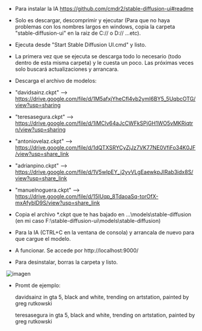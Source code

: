- Para instalar la IA 
https://github.com/cmdr2/stable-diffusion-ui#readme
- Solo es descargar, descomprimir y ejecutar (Para que no haya problemas con los nombres largos en windows, copia la carpeta "stable-diffusion-ui" 
  en la raiz de C:// o D://  ...etc).
- Ejecuta desde "Start Stable Diffusion UI.cmd" y listo.
- La primera vez que se ejecuta se descarga todo lo necesario (todo dentro de esta misma carpeta) y le cuesta un poco. 
  Las próximas veces solo buscará actualizaciones y arrancara.
- Descarga el archivo de modelos:
- "davidsainz.ckpt" --> https://drive.google.com/file/d/1M5afxjYheCfl4vb2ymI6BY5_5UqbcOTG/view?usp=sharing
- "teresasegura.ckpt" --> https://drive.google.com/file/d/1iMClv64aJcCWFkSPjGH1WO5vMKRiqtrn/view?usp=sharing
- "antoniovelaz.ckpt" --> https://drive.google.com/file/d/1dQTXSRYCyZjJz7VK77NE0VfiFo34K0JF/view?usp=share_link
- "adrianpino.ckpt" --> https://drive.google.com/file/d/1V5wIpEY_j2yvVLgEaewkpJIRab3idx8S/view?usp=share_link
- "manuelnoguera.ckpt" --> https://drive.google.com/file/d/15IUqp_8TdaoaSq-torOfX-mxAfyblD9S/view?usp=share_link

- Copia el archivo *.ckpt que te has bajado en ...\models\stable-diffusion (en mi caso F:\stable-diffusion-ui\models\stable-diffusion)
- Para la IA (CTRL+C en la ventana de consola) y arrancala de nuevo para que cargue el modelo.
- A funcionar. Se accede por http://localhost:9000/

- Para desinstalar, borras la carpeta y listo.

![imagen](https://user-images.githubusercontent.com/115738597/197407550-b2da8885-ca40-4822-95e3-b980b1fd7752.png)


- Promt de ejemplo: 
    
    davidsainz in gta 5, black and white, trending on artstation, painted by greg rutkowski
    
    teresasegura in gta 5, black and white, trending on artstation, painted by greg rutkowski

